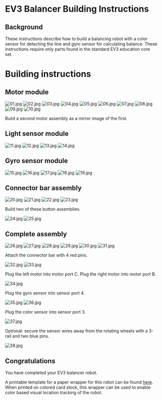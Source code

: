# EV3 Balancer Building Instructions

## Background

These instructions describe how to build a balancing robot with a color sensor
for detecting the line and gyro sensor for calculating balance. These
instructions require only parts found in the standard EV3 education core set.

# Building instructions

## Motor module

![01.jpg](img/01.jpg)
![02.jpg](img/02.jpg)
![03.jpg](img/03.jpg)
![04.jpg](img/04.jpg)
![05.jpg](img/05.jpg)
![06.jpg](img/06.jpg)
![07.jpg](img/07.jpg)
![08.jpg](img/08.jpg)
![09.jpg](img/09.jpg)
![10.jpg](img/10.jpg)

Build a second motor assembly as a mirror image of the first.

## Light sensor module

![11.jpg](img/11.jpg)
![12.jpg](img/12.jpg)
![13.jpg](img/13.jpg)
![14.jpg](img/14.jpg)

## Gyro sensor module

![15.jpg](img/15.jpg)
![16.jpg](img/16.jpg)
![17.jpg](img/17.jpg)
![18.jpg](img/18.jpg)
![19.jpg](img/19.jpg)

## Connector bar assembly

![20.jpg](img/20.jpg)
![21.jpg](img/21.jpg)
![22.jpg](img/22.jpg)
![23.jpg](img/23.jpg)

Build two of these button assemblies.

![24.jpg](img/24.jpg)
![25.jpg](img/25.jpg)

## Complete assembly

![26.jpg](img/26.jpg)
![27.jpg](img/27.jpg)
![28.jpg](img/28.jpg)
![29.jpg](img/29.jpg)
![30.jpg](img/30.jpg)
![31.jpg](img/31.jpg)

Attach the connector bar with 4 red pins.

![32.jpg](img/32.jpg)
![33.jpg](img/33.jpg)

Plug the left motor into motor port C. Plug the right motor into motor port B.

![34.jpg](img/34.jpg)

Plug the gyro sensor into sensor port 4.

![35.jpg](img/35.jpg)
![36.jpg](img/36.jpg)

Plug the color sensor into sensor port 3.

![37.jpg](img/37.jpg)

Optional: secure the sensor wires away from the rotating wheels with a 3-rail
and two blue pins.

![38.jpg](img/38.jpg)

## Congratulations

You have completed your EV3 balancer robot.

A printable template for a paper wrapper for this robot can be found
[here](wrapper/wrapper.pdf). When printed on colored card stock, this wrapper
can be used to enable color based visual location tracking of the robot.
